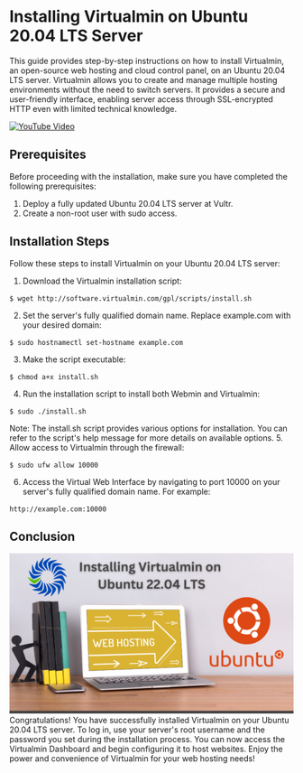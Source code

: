 # Installing Virtualmin on Ubuntu 20.04 LTS Server

This guide provides step-by-step instructions on how to install Virtualmin, an open-source web hosting and cloud control panel, on an Ubuntu 20.04 LTS server. Virtualmin allows you to create and manage multiple hosting environments without the need to switch servers. It provides a secure and user-friendly interface, enabling server access through SSL-encrypted HTTP even with limited technical knowledge.

[![YouTube Video](https://img.youtube.com/vi/G2ZvhXH1SLs/maxresdefault.jpg)](https://youtu.be/G2ZvhXH1SLs)

## Prerequisites

Before proceeding with the installation, make sure you have completed the following prerequisites:

1. Deploy a fully updated Ubuntu 20.04 LTS server at Vultr.
2. Create a non-root user with sudo access.

## Installation Steps

Follow these steps to install Virtualmin on your Ubuntu 20.04 LTS server:

1. Download the Virtualmin installation script:

```
$ wget http://software.virtualmin.com/gpl/scripts/install.sh

```
2. Set the server's fully qualified domain name. Replace example.com with your desired domain:
```
$ sudo hostnamectl set-hostname example.com
```
3. Make the script executable:
```
$ chmod a+x install.sh
```
4. Run the installation script to install both Webmin and Virtualmin:
```
$ sudo ./install.sh
```
Note: The install.sh script provides various options for installation. You can refer to the script's help message for more details on available options.
5. Allow access to Virtualmin through the firewall:
```
$ sudo ufw allow 10000
```
6. Access the Virtual Web Interface by navigating to port 10000 on your server's fully qualified domain name. For example:
```
http://example.com:10000
```
## Conclusion
[![How to install Virtualmin / free hosting panel](https://github.com/khaleel-git/install-virtualmin-on-ubuntu-20-04/blob/master/Virtualmin%20github.png)](https://youtu.be/G2ZvhXH1SLs)
Congratulations! You have successfully installed Virtualmin on your Ubuntu 20.04 LTS server. To log in, use your server's root username and the password you set during the installation process. You can now access the Virtualmin Dashboard and begin configuring it to host websites. Enjoy the power and convenience of Virtualmin for your web hosting needs!
